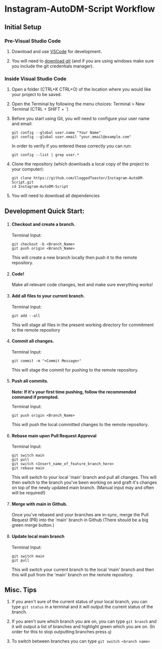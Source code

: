 # Instagram-AutoDM-Script Workflow


## Initial Setup
### Pre-Visual Studio Code
1. Download and use [VSCode](https://code.visualstudio.com/download) for development.

2. You will need to [download git](https://git-scm.com/book/en/v2/Getting-Started-Installing-Git) (and if you are using windows make sure you include the git credentials manager).

### Inside Visual Studio Code
1. Open a folder (CTRL+K CTRL+O) of the location where you would like your project to be saved.

2. Open the Terminal by following the menu choices: Terminal > New Terminal (CTRL + SHIFT + `)

3. Before you start using Git, you will need to configure your user name and email:
    ```
    git config --global user.name "Your Name"
    git config --global user.email "your.email@example.com"
    ```
    In order to verify if you entered these correctly you can run:

    ```
    git config --list | grep user.*
    ```

4. Clone the repository (which downloads a local copy of the project to your computer):
    ```
    git clone https://github.com/CloggedToaster/Instagram-AutoDM-Script.git
    cd Instagram-AutoDM-Script
    ```


5. You will need to download all dependencies

## Development Quick Start:
###
1. #### Checkout and create a branch.

    Terminal Input:
    ```
    git checkout -b <Branch_Name>
    git push origin <Branch_Name>
    ```
    This will create a new branch locally then push it to the remote repository.
2. #### Code!

    Make all relevant code changes, test and make sure everything works!

3. #### Add all files to your current branch.

    Terminal Input:
    ```
    git add --all
    ```
    This will stage all files in the present working directory for commitment to the remote repository
4. #### Commit all changes.

    Terminal Input:
    ```
    git commit -m "<Commit Message>"
    ```
    This will stage the commit for pushing to the remote repository.
5. #### Push all commits.
   **Note: If it's your first time pushing, follow the recommended command if prompted.**


   Terminal Input:
   ``` 
   git push origin <Branch_Name>
   ```
   This will push the local committed changes to the remote repository.

6. #### Rebase main upon Pull Request Approval
   
    Terminal Input:
    ```
    git switch main
    git pull
    git switch <Insert_name_of_feature_branch_here>
    git rebase main
    ```
    This will switch to your local 'main' branch and pull all changes. This will then switch to the branch you've been working on and graft it's changes on top of the newly updated main branch. (Manual input may and often will be required!)
   
7. #### Merge with main in Github.
    Once you've rebased and your branches are in-sync, merge the Pull Request (PR) into the 'main' branch in Github (There should be a big green merge button.)

8. #### Update local main branch
    
    Terminal Input:
    ```
    git switch main
    git pull
    ```
    This will switch your current branch to the local 'main' branch and then this will pull from the 'main' branch on the remote repository.

## Misc. Tips

1. If you aren't sure of the current status of your local branch, you can type `git status` in a terminal and it will output the current status of the branch.

2. If you aren't sure which branch you are on, you can type `git branch` and it will output a list of branches and highlight green which you are on. (In order for this to stop outputting branches press `q`)

3. To switch between branches you can type `git switch <branch name>`
